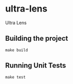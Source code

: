 # ultra-lens

Ultra Lens

## Building the project

```
make build
```

## Running Unit Tests

```
make test
```
